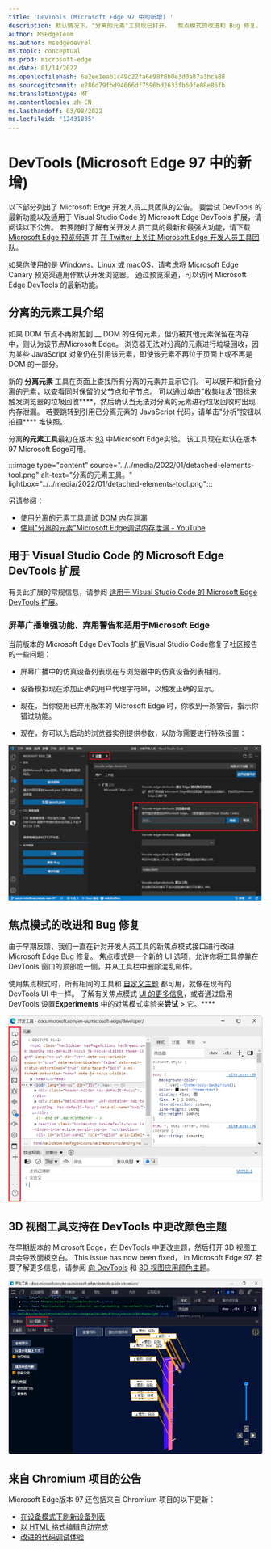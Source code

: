 ```yaml
---
title: 'DevTools (Microsoft Edge 97 中的新增) '
description: 默认情况下，"分离的元素"工具现已打开。  焦点模式的改进和 Bug 修复。  3D 视图工具现在支持在 DevTools 中更改颜色主题。
author: MSEdgeTeam
ms.author: msedgedevrel
ms.topic: conceptual
ms.prod: microsoft-edge
ms.date: 01/14/2022
ms.openlocfilehash: 6e2ee1eab1c49c22fa6e98f8b0e3d0a87a3bca88
ms.sourcegitcommit: e286d79fbd94666df7596bd2633fb60fe08e86fb
ms.translationtype: MT
ms.contentlocale: zh-CN
ms.lasthandoff: 03/08/2022
ms.locfileid: "12431835"
---
```

# <a name="whats-new-in-devtools-microsoft-edge-97"></a>DevTools (Microsoft Edge 97 中的新增) 

以下部分列出了 Microsoft Edge 开发人员工具团队的公告。  要尝试 DevTools 的最新功能以及适用于 Visual Studio Code 的 Microsoft Edge DevTools 扩展，请阅读以下公告。  若要随时了解有关开发人员工具的最新和最强大功能，请下载 [Microsoft Edge 预览频道](https://www.microsoftedgeinsider.com/download) 并 [在 Twitter 上关注 Microsoft Edge 开发人员工具团队](https://twitter.com/EdgeDevTools)。

如果你使用的是 Windows、Linux 或 macOS，请考虑将 Microsoft Edge Canary 预览渠道用作默认开发浏览器。  通过预览渠道，可以访问 Microsoft Edge DevTools 的最新功能。


<!-- ====================================================================== -->
## <a name="introducing-the-detached-elements-tool"></a>分离的元素工具介绍

<!-- Title: Check out the new Detached Elements tool -->
<!-- Subtitle: The new Detached Elements tool is now available by default in Microsoft Edge 97. -->

如果 DOM 节点不再附加到 __ DOM 的任何元素，但仍被其他元素保留在内存中，则认为该节点Microsoft Edge。  浏览器无法对分离的元素进行垃圾回收，因为某些 JavaScript 对象仍在引用该元素，即使该元素不再位于页面上或不再是 DOM 的一部分。

新的 **分离元素** 工具在页面上查找所有分离的元素并显示它们。  可以展开和折叠分离的元素，以查看同时保留的父节点和子节点。  可以通过单击"收集垃圾"图标来触发浏览器的垃圾回收****，然后确认当无法对分离的元素进行垃圾回收时出现内存泄漏。  若要跳转到引用已分离元素的 JavaScript 代码，请单击"分析"按钮以拍摄**** 堆快照。

分离**的元素工具**最初在版本 [93](../../2021/07/devtools.md#debug-dom-node-memory-leaks-with-the-new-detached-elements-tool) 中Microsoft Edge实验。  该工具现在默认在版本 97 Microsoft Edge可用。

<!-- ![The Detached Elements tool.](../../media/2022/01/detached-elements-tool.png) -->
<!-- image too wide to be crisp inline; solution would be undock devtools then 1 or 2 images in series (DevTools then browser).  right-click works, but reverting to lightbox for now -->

:::image type="content" source="../../media/2022/01/detached-elements-tool.png" alt-text="分离的元素工具。" lightbox="../../media/2022/01/detached-elements-tool.png":::

另请参阅：
* [使用分离的元素工具调试 DOM 内存泄漏](../../../memory-problems/dom-leaks.md)
* [使用"分离的元素"Microsoft Edge调试内存泄漏 - YouTube](https://www.youtube.com/watch?v=v2iy17ptmBk&ab_channel=MicrosoftEdge)


<!-- ====================================================================== -->
## <a name="microsoft-edge-devtools-extension-for-visual-studio-code"></a>用于 Visual Studio Code 的 Microsoft Edge DevTools 扩展

有关此扩展的常规信息，请参阅 [适用于 Visual Studio Code 的 Microsoft Edge DevTools 扩展](../../../../visual-studio-code/microsoft-edge-devtools-extension.md)。

### <a name="screencast-enhancements-deprecation-warnings-and-new-launch-options-for-microsoft-edge"></a>屏幕广播增强功能、弃用警告和适用于Microsoft Edge

<!-- Title: Screeencast improvements and launch options for Microsoft Edge in the Visual Studio Code extension -->
<!-- Subtitle: The correct list of emulated devices is shown for the screeencast, the correct device emulation is displayed, and there are now launch arguments for the browser. -->

当前版本的 Microsoft Edge DevTools 扩展Visual Studio Code修复了社区报告的一些问题：

*  屏幕广播中的仿真设备列表现在与浏览器中的仿真设备列表相同。

*  设备模拟现在添加正确的用户代理字符串，以触发正确的显示。

*  现在，当你使用已弃用版本的 Microsoft Edge 时，你收到一条警告，指示你错过功能。

*  现在，你可以为启动的浏览器实例提供参数，以防你需要进行特殊设置：

![用于指定启动参数的扩展Microsoft Edge。](../../media/2022/01/extension-settings-launch-arguments.png)


<!-- ====================================================================== -->
## <a name="improvements-and-bug-fixes-for-focus-mode"></a>焦点模式的改进和 Bug 修复

<!-- Title: Have you tried Focus Mode? -->
<!-- Subtitle: To de-clutter and simplify the DevTools interface to focus on debugging web apps, enable Focus Mode in DevTools settings. -->

由于早期反馈，我们一直在针对开发人员工具的新焦点模式接口进行改进Microsoft Edge Bug 修复。  焦点模式是一个新的 UI 选项，允许你将工具停靠在 DevTools 窗口的顶部或一侧，并从工具栏中删除混乱邮件。

使用焦点模式时，所有相同的工具和 [自定义主题](../../../customize/theme.md) 都可用，就像在现有的 DevTools UI 中一样。  了解有关焦点模式 [UI 的更多信息](../../../experimental-features/index.md#focus-mode)，或者通过启用 DevTools 设置**Experiments** 中的对焦模式实验来**尝试** > 它。****

![焦点模式 UI。](../../media/2022/01/focus-mode.png)


<!-- ====================================================================== -->
## <a name="3d-view-tool-supports-changing-color-themes-in-devtools"></a>3D 视图工具支持在 DevTools 中更改颜色主题

<!-- Title: 3D View better integrates with different themes in DevTools -->
<!-- Subtitle: The 3D View tool now works when you select a different color theme in DevTools. -->

在早期版本的 Microsoft Edge，在 DevTools 中更改主题，然后打开 3D 视图工具会导致面板空白。  This issue has now been fixed， in Microsoft Edge 97.  若要了解更多信息，请参阅 [向 DevTools](../../../customize/theme.md) 和 [3D 视图应用颜色主题](../../../3d-view/index.md)。

![3D 视图工具现在支持更改颜色主题。](../../media/2022/01/3d-view-with-color-theme.png)


<!-- ====================================================================== -->
## <a name="announcements-from-the-chromium-project"></a>来自 Chromium 项目的公告

Microsoft Edge版本 97 还包括来自 Chromium 项目的以下更新：

* [在设备模式下刷新设备列表](https://developer.chrome.com/blog/new-in-devtools-97/#device)
* [以 HTML 格式编辑自动完成](https://developer.chrome.com/blog/new-in-devtools-97/#code-completion)
* [改进的代码调试体验](https://developer.chrome.com/blog/new-in-devtools-97/#debugging)


<!-- > [!NOTE]
> Portions of this page are modifications based on work created and [shared by Google](https://developers.google.com/terms/site-policies) and used according to terms described in the [Creative Commons Attribution 4.0 International License](https://creativecommons.org/licenses/by/4.0).
> The original page for announcements from the Chromium project is [What's New in DevTools (Chrome 97)](https://developer.chrome.com/blog/new-in-devtools-97) and is authored by [Jecelyn Yeen](https://developers.google.com/web/resources/contributors#jecelynyeen) (Developer advocate working on Chrome DevTools at Google).

[![Creative Commons License.](https://i.creativecommons.org/l/by/4.0/88x31.png)](https://creativecommons.org/licenses/by/4.0)
This work is licensed under a [Creative Commons Attribution 4.0 International License](https://creativecommons.org/licenses/by/4.0). -->
